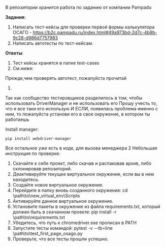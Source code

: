 
В репозитории хранится работа по заданию от компании Pampadu

**Задания**:


1. Написать тест-кейсы для проверки первой формы калькулятора ОСАГО - https://b2c.pampadu.ru/index.html#49a973bd-2d7c-4b9b-9c28-d986d7757983
2. Написать автотесты по тест-кейсам.
    

**Ответы**:

1. Тест кейсы хранятся в папке test-cases
2.  См.ниже:

Прежде,чем проверять автотест, пожалуйста прочитай

1.

Так как сообщество тестировщиков разделилось в том, чтобы использовать DriverManager и не использовать его
    Прошу учесть то, что я все таки его использую 
    И ЕСЛИ, появилась проблема именно с ним, то пожалуйста установи его в свое окружение, в котором ты работаешь
    
Install manager:
```
pip install webdriver-manager
```
Все остальное уже есть в коде, для вызова менеджера
2
Небольшая инструкция по проверке:

1. Скачайте к себе проект, либо скачав и распаковав архив, либо склонировав репозиторий.
2. Деактивируйте текущее виртуальное окружение, если вы в нем находитесь. 
3. Создайте новое виртуальное окружение.
4. Перейдите в папку вновь созданного окружения:
cd \path\to\new_virtual_env\Scripts
5. Активируйте данное виртуальное окружение.
6. Установите пакеты в окружение из файла requirements.txt, который должен быть в скачанном проекте:
pip install -r \path\to\requirements.txt
7. Убедитесь, что путь к chromedriver.exe прописан в PATH
8. Запустите тесты командой:
pytest -v --tb=line  \path\to\test_first_page_osago.py
9. Проверьте, что все тесты прошли успешно.

